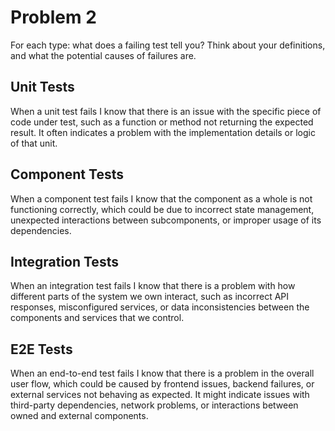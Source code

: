 # Problem 2

For each type: what does a failing test tell you? Think about your definitions, and what the potential causes of failures are.

## Unit Tests

When a unit test fails I know that there is an issue with the specific piece of code under test, such as a function or method not returning the expected result. It often indicates a problem with the implementation details or logic of that unit.

## Component Tests

When a component test fails I know that the component as a whole is not functioning correctly, which could be due to incorrect state management, unexpected interactions between subcomponents, or improper usage of its dependencies.

## Integration Tests

When an integration test fails I know that there is a problem with how different parts of the system we own interact, such as incorrect API responses, misconfigured services, or data inconsistencies between the components and services that we control.

## E2E Tests

When an end-to-end test fails I know that there is a problem in the overall user flow, which could be caused by frontend issues, backend failures, or external services not behaving as expected. It might indicate issues with third-party dependencies, network problems, or interactions between owned and external components.
